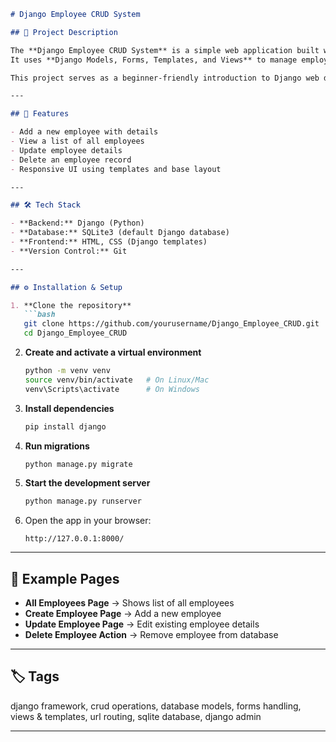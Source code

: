 ````markdown
# Django Employee CRUD System

## 📌 Project Description

The **Django Employee CRUD System** is a simple web application built with Django that demonstrates basic **Create, Read, Update, and Delete (CRUD)** operations on an Employee model.  
It uses **Django Models, Forms, Templates, and Views** to manage employee data with a SQLite database.  

This project serves as a beginner-friendly introduction to Django web development and database management.

---

## 🚀 Features

- Add a new employee with details  
- View a list of all employees  
- Update employee details  
- Delete an employee record  
- Responsive UI using templates and base layout

---

## 🛠 Tech Stack

- **Backend:** Django (Python)  
- **Database:** SQLite3 (default Django database)  
- **Frontend:** HTML, CSS (Django templates)  
- **Version Control:** Git

---

## ⚙️ Installation & Setup

1. **Clone the repository**
   ```bash
   git clone https://github.com/yourusername/Django_Employee_CRUD.git
   cd Django_Employee_CRUD
````

2. **Create and activate a virtual environment**

   ```bash
   python -m venv venv
   source venv/bin/activate   # On Linux/Mac
   venv\Scripts\activate      # On Windows
   ```

3. **Install dependencies**

   ```bash
   pip install django
   ```

4. **Run migrations**

   ```bash
   python manage.py migrate
   ```

5. **Start the development server**

   ```bash
   python manage.py runserver
   ```

6. Open the app in your browser:

   ```
   http://127.0.0.1:8000/
   ```

---

## 📑 Example Pages

* **All Employees Page** → Shows list of all employees
* **Create Employee Page** → Add a new employee
* **Update Employee Page** → Edit existing employee details
* **Delete Employee Action** → Remove employee from database

---

## 🏷️ Tags

django framework, crud operations, database models, forms handling, views & templates, url routing, sqlite database, django admin

---

```
